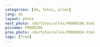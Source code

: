 ```yaml
---
categories: [de, fotos, alles]
lang: de
layout: photo
next_photo: /de/fotos/alles/P0000204.html
picname: P0000206
prev_photo: /de/fotos/alles/P0000014.html
tags: [Tree]
---
```

